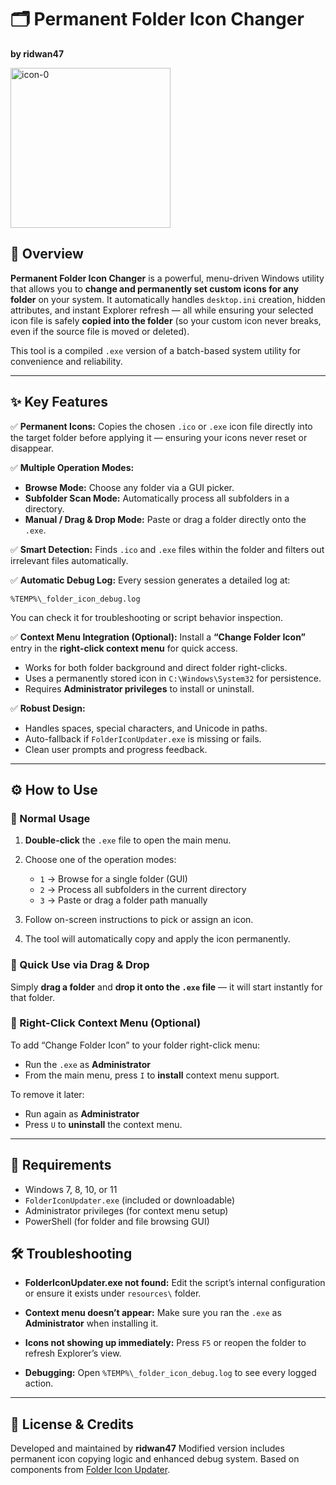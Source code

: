 # 🗂️ Permanent Folder Icon Changer

**by ridwan47**

<img width="256" height="256" alt="icon-0" src="https://github.com/user-attachments/assets/a1b7cf11-d3af-4381-8936-13fecf29f158" />

## 📘 Overview

**Permanent Folder Icon Changer** is a powerful, menu-driven Windows utility that allows you to **change and permanently set custom icons for any folder** on your system.
It automatically handles `desktop.ini` creation, hidden attributes, and instant Explorer refresh — all while ensuring your selected icon file is safely **copied into the folder** (so your custom icon never breaks, even if the source file is moved or deleted).

This tool is a compiled `.exe` version of a batch-based system utility for convenience and reliability.

---

## ✨ Key Features

✅ **Permanent Icons:**
Copies the chosen `.ico` or `.exe` icon file directly into the target folder before applying it — ensuring your icons never reset or disappear.

✅ **Multiple Operation Modes:**

* **Browse Mode:** Choose any folder via a GUI picker.
* **Subfolder Scan Mode:** Automatically process all subfolders in a directory.
* **Manual / Drag & Drop Mode:** Paste or drag a folder directly onto the `.exe`.

✅ **Smart Detection:**
Finds `.ico` and `.exe` files within the folder and filters out irrelevant files automatically.

✅ **Automatic Debug Log:**
Every session generates a detailed log at:

```
%TEMP%\_folder_icon_debug.log
```

You can check it for troubleshooting or script behavior inspection.

✅ **Context Menu Integration (Optional):**
Install a **“Change Folder Icon”** entry in the **right-click context menu** for quick access.

* Works for both folder background and direct folder right-clicks.
* Uses a permanently stored icon in `C:\Windows\System32` for persistence.
* Requires **Administrator privileges** to install or uninstall.

✅ **Robust Design:**

* Handles spaces, special characters, and Unicode in paths.
* Auto-fallback if `FolderIconUpdater.exe` is missing or fails.
* Clean user prompts and progress feedback.

---

## ⚙️ How to Use

### 🔹 Normal Usage

1. **Double-click** the `.exe` file to open the main menu.
2. Choose one of the operation modes:

   * `1` → Browse for a single folder (GUI)
   * `2` → Process all subfolders in the current directory
   * `3` → Paste or drag a folder path manually
3. Follow on-screen instructions to pick or assign an icon.
4. The tool will automatically copy and apply the icon permanently.

### 🔹 Quick Use via Drag & Drop

Simply **drag a folder** and **drop it onto the `.exe` file** — it will start instantly for that folder.

### 🔹 Right-Click Context Menu (Optional)

To add “Change Folder Icon” to your folder right-click menu:

* Run the `.exe` as **Administrator**
* From the main menu, press `I` to **install** context menu support.

To remove it later:

* Run again as **Administrator**
* Press `U` to **uninstall** the context menu.

---

## 🧩 Requirements

* Windows 7, 8, 10, or 11
* `FolderIconUpdater.exe` (included or downloadable)
* Administrator privileges (for context menu setup)
* PowerShell (for folder and file browsing GUI)


## 🛠️ Troubleshooting

* **FolderIconUpdater.exe not found:**
  Edit the script’s internal configuration or ensure it exists under `resources\` folder.

* **Context menu doesn’t appear:**
  Make sure you ran the `.exe` as **Administrator** when installing it.

* **Icons not showing up immediately:**
  Press `F5` or reopen the folder to refresh Explorer’s view.

* **Debugging:**
  Open `%TEMP%\_folder_icon_debug.log` to see every logged action.

---

## 🧾 License & Credits

Developed and maintained by **ridwan47**
Modified version includes permanent icon copying logic and enhanced debug system.
Based on components from [Folder Icon Updater](https://github.com/ramdany7/Folder-Icon-Updater).
